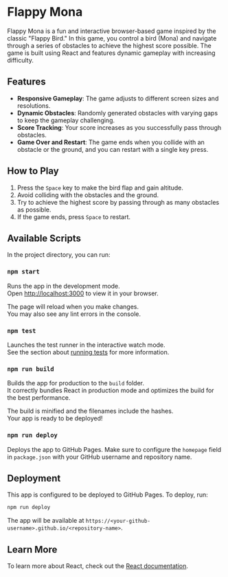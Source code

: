 # Flappy Mona

Flappy Mona is a fun and interactive browser-based game inspired by the classic "Flappy Bird." In this game, you control a bird (Mona) and navigate through a series of obstacles to achieve the highest score possible. The game is built using React and features dynamic gameplay with increasing difficulty.

## Features

- **Responsive Gameplay**: The game adjusts to different screen sizes and resolutions.
- **Dynamic Obstacles**: Randomly generated obstacles with varying gaps to keep the gameplay challenging.
- **Score Tracking**: Your score increases as you successfully pass through obstacles.
- **Game Over and Restart**: The game ends when you collide with an obstacle or the ground, and you can restart with a single key press.

## How to Play

1. Press the `Space` key to make the bird flap and gain altitude.
2. Avoid colliding with the obstacles and the ground.
3. Try to achieve the highest score by passing through as many obstacles as possible.
4. If the game ends, press `Space` to restart.

## Available Scripts

In the project directory, you can run:

### `npm start`

Runs the app in the development mode.\
Open [http://localhost:3000](http://localhost:3000) to view it in your browser.

The page will reload when you make changes.\
You may also see any lint errors in the console.

### `npm test`

Launches the test runner in the interactive watch mode.\
See the section about [running tests](https://facebook.github.io/create-react-app/docs/running-tests) for more information.

### `npm run build`

Builds the app for production to the `build` folder.\
It correctly bundles React in production mode and optimizes the build for the best performance.

The build is minified and the filenames include the hashes.\
Your app is ready to be deployed!

### `npm run deploy`

Deploys the app to GitHub Pages. Make sure to configure the `homepage` field in `package.json` with your GitHub username and repository name.

## Deployment

This app is configured to be deployed to GitHub Pages. To deploy, run:

```bash
npm run deploy
```

The app will be available at `https://<your-github-username>.github.io/<repository-name>`.

## Learn More

To learn more about React, check out the [React documentation](https://reactjs.org/).
